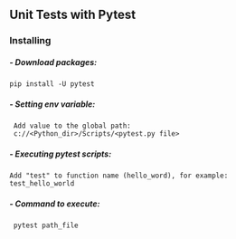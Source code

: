 ## Unit Tests with Pytest

### Installing
##### - Download packages:
    pip install -U pytest
##### - Setting env variable:
     Add value to the global path:
     c://<Python_dir>/Scripts/<pytest.py file>

##### - Executing pytest scripts:
    Add "test" to function name (hello_word), for example:
    test_hello_world

##### - Command to execute:
     pytest path_file 
